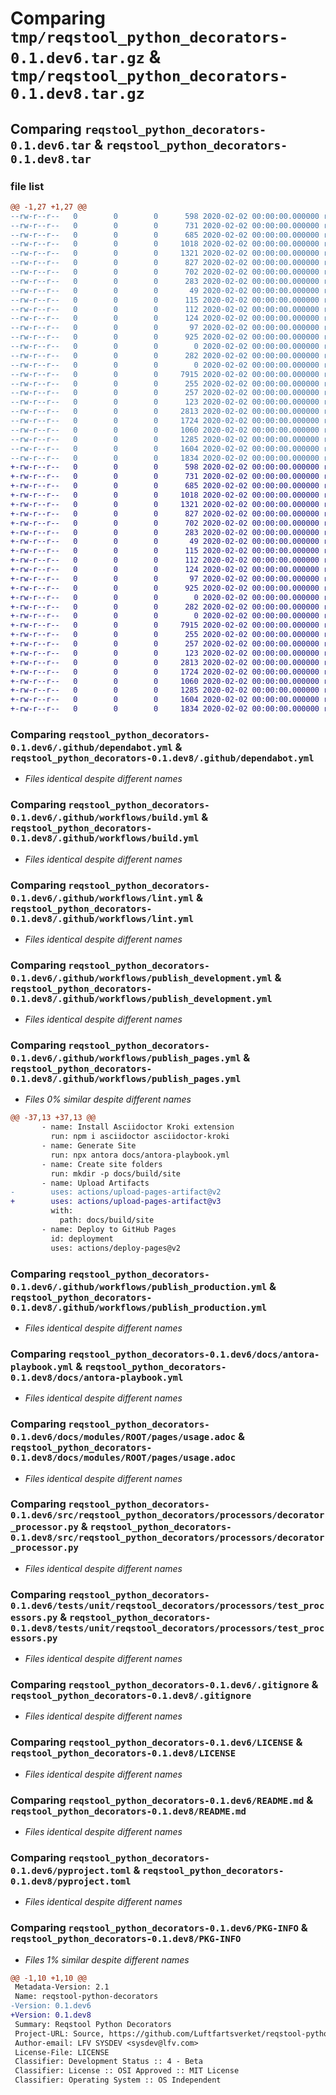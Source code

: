 # Comparing `tmp/reqstool_python_decorators-0.1.dev6.tar.gz` & `tmp/reqstool_python_decorators-0.1.dev8.tar.gz`

## Comparing `reqstool_python_decorators-0.1.dev6.tar` & `reqstool_python_decorators-0.1.dev8.tar`

### file list

```diff
@@ -1,27 +1,27 @@
--rw-r--r--   0        0        0      598 2020-02-02 00:00:00.000000 reqstool_python_decorators-0.1.dev6/.github/dependabot.yml
--rw-r--r--   0        0        0      731 2020-02-02 00:00:00.000000 reqstool_python_decorators-0.1.dev6/.github/workflows/build.yml
--rw-r--r--   0        0        0      685 2020-02-02 00:00:00.000000 reqstool_python_decorators-0.1.dev6/.github/workflows/lint.yml
--rw-r--r--   0        0        0     1018 2020-02-02 00:00:00.000000 reqstool_python_decorators-0.1.dev6/.github/workflows/publish_development.yml
--rw-r--r--   0        0        0     1321 2020-02-02 00:00:00.000000 reqstool_python_decorators-0.1.dev6/.github/workflows/publish_pages.yml
--rw-r--r--   0        0        0      827 2020-02-02 00:00:00.000000 reqstool_python_decorators-0.1.dev6/.github/workflows/publish_production.yml
--rw-r--r--   0        0        0      702 2020-02-02 00:00:00.000000 reqstool_python_decorators-0.1.dev6/docs/antora-playbook.yml
--rw-r--r--   0        0        0      283 2020-02-02 00:00:00.000000 reqstool_python_decorators-0.1.dev6/docs/antora.yml
--rw-r--r--   0        0        0       49 2020-02-02 00:00:00.000000 reqstool_python_decorators-0.1.dev6/docs/modules/ROOT/nav.adoc
--rw-r--r--   0        0        0      115 2020-02-02 00:00:00.000000 reqstool_python_decorators-0.1.dev6/docs/modules/ROOT/pages/description.adoc
--rw-r--r--   0        0        0      112 2020-02-02 00:00:00.000000 reqstool_python_decorators-0.1.dev6/docs/modules/ROOT/pages/index.adoc
--rw-r--r--   0        0        0      124 2020-02-02 00:00:00.000000 reqstool_python_decorators-0.1.dev6/docs/modules/ROOT/pages/installation.adoc
--rw-r--r--   0        0        0       97 2020-02-02 00:00:00.000000 reqstool_python_decorators-0.1.dev6/docs/modules/ROOT/pages/licence.adoc
--rw-r--r--   0        0        0      925 2020-02-02 00:00:00.000000 reqstool_python_decorators-0.1.dev6/docs/modules/ROOT/pages/usage.adoc
--rw-r--r--   0        0        0        0 2020-02-02 00:00:00.000000 reqstool_python_decorators-0.1.dev6/src/reqstool_python_decorators/__init__.py
--rw-r--r--   0        0        0      282 2020-02-02 00:00:00.000000 reqstool_python_decorators-0.1.dev6/src/reqstool_python_decorators/decorators/decorators.py
--rw-r--r--   0        0        0        0 2020-02-02 00:00:00.000000 reqstool_python_decorators-0.1.dev6/src/reqstool_python_decorators/processors/__init__.py
--rw-r--r--   0        0        0     7915 2020-02-02 00:00:00.000000 reqstool_python_decorators-0.1.dev6/src/reqstool_python_decorators/processors/decorator_processor.py
--rw-r--r--   0        0        0      255 2020-02-02 00:00:00.000000 reqstool_python_decorators-0.1.dev6/tests/resources/test_decorators/requirements_decorators.py
--rw-r--r--   0        0        0      257 2020-02-02 00:00:00.000000 reqstool_python_decorators-0.1.dev6/tests/resources/test_decorators/svc_decorators.py
--rw-r--r--   0        0        0      123 2020-02-02 00:00:00.000000 reqstool_python_decorators-0.1.dev6/tests/unit/conftest.py
--rw-r--r--   0        0        0     2813 2020-02-02 00:00:00.000000 reqstool_python_decorators-0.1.dev6/tests/unit/reqstool_decorators/processors/test_processors.py
--rw-r--r--   0        0        0     1724 2020-02-02 00:00:00.000000 reqstool_python_decorators-0.1.dev6/.gitignore
--rw-r--r--   0        0        0     1060 2020-02-02 00:00:00.000000 reqstool_python_decorators-0.1.dev6/LICENSE
--rw-r--r--   0        0        0     1285 2020-02-02 00:00:00.000000 reqstool_python_decorators-0.1.dev6/README.md
--rw-r--r--   0        0        0     1604 2020-02-02 00:00:00.000000 reqstool_python_decorators-0.1.dev6/pyproject.toml
--rw-r--r--   0        0        0     1834 2020-02-02 00:00:00.000000 reqstool_python_decorators-0.1.dev6/PKG-INFO
+-rw-r--r--   0        0        0      598 2020-02-02 00:00:00.000000 reqstool_python_decorators-0.1.dev8/.github/dependabot.yml
+-rw-r--r--   0        0        0      731 2020-02-02 00:00:00.000000 reqstool_python_decorators-0.1.dev8/.github/workflows/build.yml
+-rw-r--r--   0        0        0      685 2020-02-02 00:00:00.000000 reqstool_python_decorators-0.1.dev8/.github/workflows/lint.yml
+-rw-r--r--   0        0        0     1018 2020-02-02 00:00:00.000000 reqstool_python_decorators-0.1.dev8/.github/workflows/publish_development.yml
+-rw-r--r--   0        0        0     1321 2020-02-02 00:00:00.000000 reqstool_python_decorators-0.1.dev8/.github/workflows/publish_pages.yml
+-rw-r--r--   0        0        0      827 2020-02-02 00:00:00.000000 reqstool_python_decorators-0.1.dev8/.github/workflows/publish_production.yml
+-rw-r--r--   0        0        0      702 2020-02-02 00:00:00.000000 reqstool_python_decorators-0.1.dev8/docs/antora-playbook.yml
+-rw-r--r--   0        0        0      283 2020-02-02 00:00:00.000000 reqstool_python_decorators-0.1.dev8/docs/antora.yml
+-rw-r--r--   0        0        0       49 2020-02-02 00:00:00.000000 reqstool_python_decorators-0.1.dev8/docs/modules/ROOT/nav.adoc
+-rw-r--r--   0        0        0      115 2020-02-02 00:00:00.000000 reqstool_python_decorators-0.1.dev8/docs/modules/ROOT/pages/description.adoc
+-rw-r--r--   0        0        0      112 2020-02-02 00:00:00.000000 reqstool_python_decorators-0.1.dev8/docs/modules/ROOT/pages/index.adoc
+-rw-r--r--   0        0        0      124 2020-02-02 00:00:00.000000 reqstool_python_decorators-0.1.dev8/docs/modules/ROOT/pages/installation.adoc
+-rw-r--r--   0        0        0       97 2020-02-02 00:00:00.000000 reqstool_python_decorators-0.1.dev8/docs/modules/ROOT/pages/licence.adoc
+-rw-r--r--   0        0        0      925 2020-02-02 00:00:00.000000 reqstool_python_decorators-0.1.dev8/docs/modules/ROOT/pages/usage.adoc
+-rw-r--r--   0        0        0        0 2020-02-02 00:00:00.000000 reqstool_python_decorators-0.1.dev8/src/reqstool_python_decorators/__init__.py
+-rw-r--r--   0        0        0      282 2020-02-02 00:00:00.000000 reqstool_python_decorators-0.1.dev8/src/reqstool_python_decorators/decorators/decorators.py
+-rw-r--r--   0        0        0        0 2020-02-02 00:00:00.000000 reqstool_python_decorators-0.1.dev8/src/reqstool_python_decorators/processors/__init__.py
+-rw-r--r--   0        0        0     7915 2020-02-02 00:00:00.000000 reqstool_python_decorators-0.1.dev8/src/reqstool_python_decorators/processors/decorator_processor.py
+-rw-r--r--   0        0        0      255 2020-02-02 00:00:00.000000 reqstool_python_decorators-0.1.dev8/tests/resources/test_decorators/requirements_decorators.py
+-rw-r--r--   0        0        0      257 2020-02-02 00:00:00.000000 reqstool_python_decorators-0.1.dev8/tests/resources/test_decorators/svc_decorators.py
+-rw-r--r--   0        0        0      123 2020-02-02 00:00:00.000000 reqstool_python_decorators-0.1.dev8/tests/unit/conftest.py
+-rw-r--r--   0        0        0     2813 2020-02-02 00:00:00.000000 reqstool_python_decorators-0.1.dev8/tests/unit/reqstool_decorators/processors/test_processors.py
+-rw-r--r--   0        0        0     1724 2020-02-02 00:00:00.000000 reqstool_python_decorators-0.1.dev8/.gitignore
+-rw-r--r--   0        0        0     1060 2020-02-02 00:00:00.000000 reqstool_python_decorators-0.1.dev8/LICENSE
+-rw-r--r--   0        0        0     1285 2020-02-02 00:00:00.000000 reqstool_python_decorators-0.1.dev8/README.md
+-rw-r--r--   0        0        0     1604 2020-02-02 00:00:00.000000 reqstool_python_decorators-0.1.dev8/pyproject.toml
+-rw-r--r--   0        0        0     1834 2020-02-02 00:00:00.000000 reqstool_python_decorators-0.1.dev8/PKG-INFO
```

### Comparing `reqstool_python_decorators-0.1.dev6/.github/dependabot.yml` & `reqstool_python_decorators-0.1.dev8/.github/dependabot.yml`

 * *Files identical despite different names*

### Comparing `reqstool_python_decorators-0.1.dev6/.github/workflows/build.yml` & `reqstool_python_decorators-0.1.dev8/.github/workflows/build.yml`

 * *Files identical despite different names*

### Comparing `reqstool_python_decorators-0.1.dev6/.github/workflows/lint.yml` & `reqstool_python_decorators-0.1.dev8/.github/workflows/lint.yml`

 * *Files identical despite different names*

### Comparing `reqstool_python_decorators-0.1.dev6/.github/workflows/publish_development.yml` & `reqstool_python_decorators-0.1.dev8/.github/workflows/publish_development.yml`

 * *Files identical despite different names*

### Comparing `reqstool_python_decorators-0.1.dev6/.github/workflows/publish_pages.yml` & `reqstool_python_decorators-0.1.dev8/.github/workflows/publish_pages.yml`

 * *Files 0% similar despite different names*

```diff
@@ -37,13 +37,13 @@
       - name: Install Asciidoctor Kroki extension
         run: npm i asciidoctor asciidoctor-kroki
       - name: Generate Site
         run: npx antora docs/antora-playbook.yml
       - name: Create site folders
         run: mkdir -p docs/build/site
       - name: Upload Artifacts
-        uses: actions/upload-pages-artifact@v2
+        uses: actions/upload-pages-artifact@v3
         with:
           path: docs/build/site
       - name: Deploy to GitHub Pages
         id: deployment
         uses: actions/deploy-pages@v2
```

### Comparing `reqstool_python_decorators-0.1.dev6/.github/workflows/publish_production.yml` & `reqstool_python_decorators-0.1.dev8/.github/workflows/publish_production.yml`

 * *Files identical despite different names*

### Comparing `reqstool_python_decorators-0.1.dev6/docs/antora-playbook.yml` & `reqstool_python_decorators-0.1.dev8/docs/antora-playbook.yml`

 * *Files identical despite different names*

### Comparing `reqstool_python_decorators-0.1.dev6/docs/modules/ROOT/pages/usage.adoc` & `reqstool_python_decorators-0.1.dev8/docs/modules/ROOT/pages/usage.adoc`

 * *Files identical despite different names*

### Comparing `reqstool_python_decorators-0.1.dev6/src/reqstool_python_decorators/processors/decorator_processor.py` & `reqstool_python_decorators-0.1.dev8/src/reqstool_python_decorators/processors/decorator_processor.py`

 * *Files identical despite different names*

### Comparing `reqstool_python_decorators-0.1.dev6/tests/unit/reqstool_decorators/processors/test_processors.py` & `reqstool_python_decorators-0.1.dev8/tests/unit/reqstool_decorators/processors/test_processors.py`

 * *Files identical despite different names*

### Comparing `reqstool_python_decorators-0.1.dev6/.gitignore` & `reqstool_python_decorators-0.1.dev8/.gitignore`

 * *Files identical despite different names*

### Comparing `reqstool_python_decorators-0.1.dev6/LICENSE` & `reqstool_python_decorators-0.1.dev8/LICENSE`

 * *Files identical despite different names*

### Comparing `reqstool_python_decorators-0.1.dev6/README.md` & `reqstool_python_decorators-0.1.dev8/README.md`

 * *Files identical despite different names*

### Comparing `reqstool_python_decorators-0.1.dev6/pyproject.toml` & `reqstool_python_decorators-0.1.dev8/pyproject.toml`

 * *Files identical despite different names*

### Comparing `reqstool_python_decorators-0.1.dev6/PKG-INFO` & `reqstool_python_decorators-0.1.dev8/PKG-INFO`

 * *Files 1% similar despite different names*

```diff
@@ -1,10 +1,10 @@
 Metadata-Version: 2.1
 Name: reqstool-python-decorators
-Version: 0.1.dev6
+Version: 0.1.dev8
 Summary: Reqstool Python Decorators
 Project-URL: Source, https://github.com/Luftfartsverket/reqstool-python-decorators.git
 Author-email: LFV SYSDEV <sysdev@lfv.com>
 License-File: LICENSE
 Classifier: Development Status :: 4 - Beta
 Classifier: License :: OSI Approved :: MIT License
 Classifier: Operating System :: OS Independent
```


